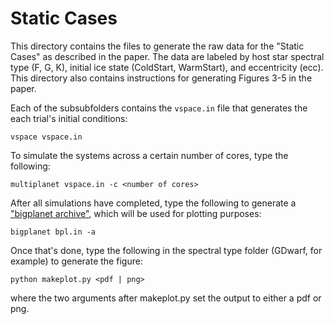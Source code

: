 # Static Cases

This directory contains the files to generate the raw data for the "Static Cases" as described in the paper. The data are labeled by host star spectral type (F, G, K), initial ice state (ColdStart, WarmStart), and eccentricity (ecc). This directory also contains instructions for generating Figures 3-5 in the paper.

Each of the subsubfolders contains the ``vspace.in`` file that generates the each trial's initial conditions:

```
vspace vspace.in
```

To simulate the systems across a certain number of cores, type the following:

```
multiplanet vspace.in -c <number of cores>
```

After all simulations have completed, type the following to generate a ["bigplanet archive"](https://virtualplanetarylaboratory.github.io/bigplanet/filetypes.html), which will be used for plotting purposes:

```
bigplanet bpl.in -a
```

Once that's done, type the following in the spectral type folder (GDwarf, for example) to generate the figure:

```
python makeplot.py <pdf | png>
```
where the two arguments after makeplot.py set the output to either a pdf or png.